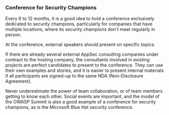 ### Conference for Security Champions

Every 6 to 12 months, it is a good idea to hold a conference exclusively dedicated to security champions, particularly for companies that have multiple locations, where its security champions don't meet regularly in person.


At the conference, external speakers should present on specific topics.

If there are already several external AppSec consulting companies under contract to the hosting company, the consultants involved in existing projects are perfect candidates to present to the conference. They can use their own examples and stories, and it is easier to present internal materials if all participants are signed-up to the same NDA (Non-Disclosure Agreement).

Never underestimate the power of team collaboration, or of team members getting to know each other. Social events are important, and the model of the OWASP Summit is also a good example of a conference for security champions, as is the Microsoft Blue Hat security conference. 


